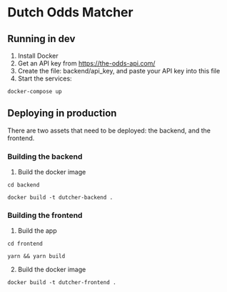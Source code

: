 # Dutch Odds Matcher
## Running in dev
1. Install Docker
2. Get an API key from https://the-odds-api.com/
3. Create the file: backend/api_key, and paste your API key into this file
3. Start the services:
```
docker-compose up
```

## Deploying in production
There are two assets that need to be deployed: the backend, and the frontend.

### Building the backend
1. Build the docker image
```
cd backend
```
```
docker build -t dutcher-backend .
```

### Building the frontend
1. Build the app
```
cd frontend
```
```
yarn && yarn build
```
2. Build the docker image
```
docker build -t dutcher-frontend .
```
